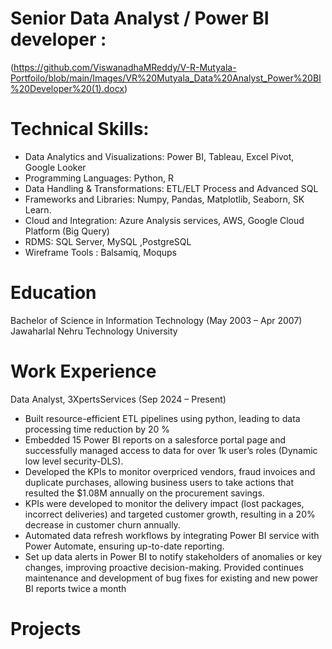 # Senior Data Analyst / Power BI developer :
(https://github.com/ViswanadhaMReddy/V-R-Mutyala-Portfoilo/blob/main/Images/VR%20Mutyala_Data%20Analyst_Power%20BI%20Developer%20(1).docx)
# Technical Skills:
 - Data Analytics and Visualizations: Power BI, Tableau, Excel Pivot, Google Looker
 - Programming Languages: Python, R 
 - Data Handling & Transformations: ETL/ELT Process and Advanced SQL
 - Frameworks and Libraries: Numpy, Pandas, Matplotlib, Seaborn, SK Learn.
 - Cloud and Integration: Azure Analysis services, AWS, Google Cloud Platform (Big Query) 
 - RDMS: SQL Server, MySQL ,PostgreSQL
 - Wireframe Tools : Balsamiq, Moqups

# Education
Bachelor of Science in Information Technology (May 2003 – Apr 2007) Jawaharlal Nehru Technology University    

# Work Experience 
Data Analyst, 3XpertsServices	(Sep 2024 – Present)
- Built resource-efficient ETL pipelines using python, leading to data processing time reduction by 20 %
- Embedded 15 Power BI reports on a salesforce portal page and successfully managed access to data for over 1k user’s roles (Dynamic low level security-DLS).
- Developed the KPIs to monitor overpriced vendors, fraud invoices and duplicate purchases, allowing business users to take actions that resulted the $1.08M annually on the procurement 
  savings.
- KPIs were developed to monitor the delivery impact (lost packages, incorrect deliveries) and targeted customer growth, resulting in a 20% decrease in customer churn annually.
- Automated data refresh workflows by integrating Power BI service with Power Automate, ensuring up-to-date reporting.
- Set up data alerts in Power BI to notify stakeholders of anomalies or key changes, improving proactive decision-making.
  Provided continues maintenance and development of bug fixes for existing and new power BI reports twice a month

# Projects 
